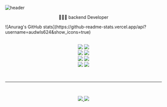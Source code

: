 ![header](<https://capsule-render.vercel.app/api?type=waving&color=auto&height=300&width=500&section=header&text=Myeongjin Yang&fontSize=90>)
<br>
<p align='center'>
🧑🏻‍💻 backend Developer
</p>
![Anurag's GitHub stats](https://github-readme-stats.vercel.app/api?username=audwls624&show_icons=true)
<br>
<p align='center'>
    
 <br>
  <img src="https://img.shields.io/badge/Python-0067A3?style=for-the-badge&logo=python&logoColor=white"/> <img src="https://img.shields.io/badge/Node.js-339933?style=flat-square&logo=Node.js&logoColor=white"/> <br> 
    <img src="https://img.shields.io/badge/Django-008000?style=for-the-badge&logo=django&logoColor=white"/> <img src="https://img.shields.io/badge/Flask-9B111E?style=for-the-badge&logo=flask&logoColor=white"/> <br> <img src="https://img.shields.io/badge/MySQL-4479A1?style=flat-square&logo=MySQL&logoColor=white"/> <img src="https://img.shields.io/badge/MariaDB-FF7F00?style=for-the-badge&logo=mariadb&logoColor=white"/> <br>
    <img src="https://img.shields.io/badge/Amazon AWS-232F3E?style=flat-square&logo=Amazon%20AWS&logoColor=white"/> <img src="https://img.shields.io/badge/Docker-50BCDF?style=for-the-badge&logo=docker&logoColor=white"/> 
  <br>
</p>
<br>
<hr>
<br>
<p align='center'>
  <a href="https://velog.io/@adsf25">
    <img src="https://img.shields.io/badge/Tech%20Blog-11B48A?style=flat-square&logo=Vimeo&logoColor=white"/>
  </a>
  <a href="mailto:audwls624@gmail.com">
    <img src="https://img.shields.io/badge/Email-EA4335?style=flat-square&logo=Gmail&logoColor=white"/>
  </a>
</p>
